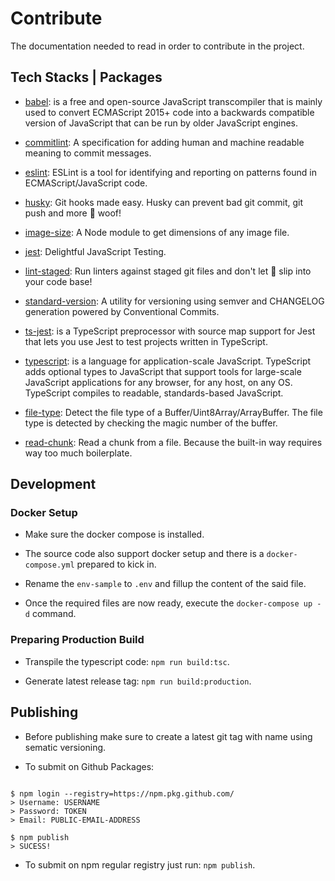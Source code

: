 # Contribute

The documentation needed to read in order to contribute in the project.

## Tech Stacks | Packages

- [babel](https://babeljs.io/): is a free and open-source JavaScript transcompiler that is mainly used to convert ECMAScript 2015+ code into a backwards compatible version of JavaScript that can be run by older JavaScript engines.

- [commitlint](https://www.conventionalcommits.org/): A specification for adding human and machine readable meaning to commit messages.

- [eslint](https://www.npmjs.com/package/eslint): ESLint is a tool for identifying and reporting on patterns found in ECMAScript/JavaScript code.

- [husky](https://www.npmjs.com/package/husky): Git hooks made easy. Husky can prevent bad git commit, git push and more 🐶 woof!

- [image-size](https://www.npmjs.com/package/image-size): A Node module to get dimensions of any image file.

- [jest](https://www.npmjs.com/package/jest): Delightful JavaScript Testing.

- [lint-staged](https://www.npmjs.com/package/lint-staged): Run linters against staged git files and don't let 💩 slip into your code base!

- [standard-version](https://www.npmjs.com/package/standard-version): A utility for versioning using semver and CHANGELOG generation powered by Conventional Commits.

- [ts-jest](https://www.npmjs.com/package/ts-jest): is a TypeScript preprocessor with source map support for Jest that lets you use Jest to test projects written in TypeScript.

- [typescript](https://www.npmjs.com/package/typescript): is a language for application-scale JavaScript. TypeScript adds optional types to JavaScript that support tools for large-scale JavaScript applications for any browser, for any host, on any OS. TypeScript compiles to readable, standards-based JavaScript.

- [file-type](https://www.npmjs.com/package/file-type): Detect the file type of a Buffer/Uint8Array/ArrayBuffer. The file type is detected by checking the magic number of the buffer.

- [read-chunk](https://www.npmjs.com/package/read-chunk): Read a chunk from a file. Because the built-in way requires way too much boilerplate.

## Development

### Docker Setup

- Make sure the docker compose is installed.

- The source code also support docker setup and there is a ```docker-compose.yml``` prepared to kick in.

- Rename the ```env-sample``` to ```.env``` and fillup the content of the said file.

- Once the required files are now ready, execute the ```docker-compose up -d``` command.

### Preparing Production Build

- Transpile the typescript code: ```npm run build:tsc```.

- Generate latest release tag: ```npm run build:production```.

## Publishing

- Before publishing make sure to create a latest git tag with name using sematic versioning.

- To submit on Github Packages:

```text

$ npm login --registry=https://npm.pkg.github.com/
> Username: USERNAME
> Password: TOKEN
> Email: PUBLIC-EMAIL-ADDRESS

$ npm publish
> SUCESS!

```

- To submit on npm regular registry just run: ```npm publish```.
